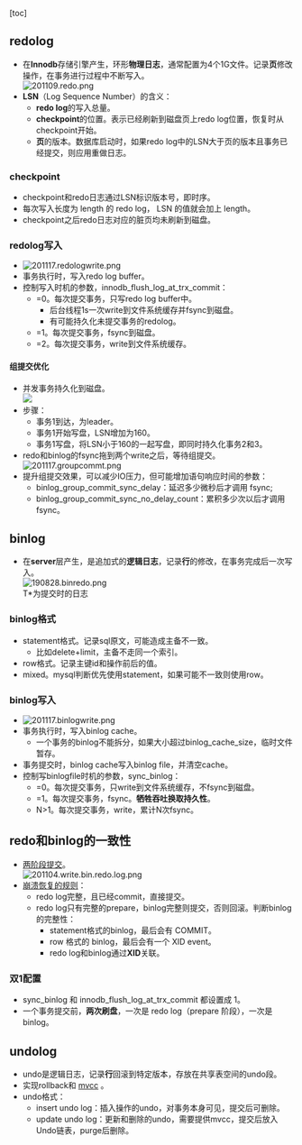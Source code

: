 [toc]
## redolog ##
- 在**Innodb**存储引擎产生，环形**物理日志**，通常配置为4个1G文件。记录**页**修改操作，在事务进行过程中不断写入。<br>![201109.redo.png](https://static001.geekbang.org/resource/image/a2/e5/a25bdbbfc2cfc5d5e20690547fe7f2e5.jpg)
- **LSN**（Log Sequence Number）的含义：
  - **redo log**的写入总量。
  - **checkpoint**的位置。表示已经刷新到磁盘页上redo log位置，恢复时从checkpoint开始。
  - **页**的版本。数据库启动时，如果redo log中的LSN大于页的版本且事务已经提交，则应用重做日志。

### checkpoint ###
- checkpoint和redo日志通过LSN标识版本号，即时序。
- 每次写入长度为 length 的 redo log， LSN 的值就会加上 length。
- checkpoint之后redo日志对应的脏页均未刷新到磁盘。

### redolog写入 ###
- ![201117.redologwrite.png](https://static001.geekbang.org/resource/image/9d/d4/9d057f61d3962407f413deebc80526d4.png)
- 事务执行时，写入redo log buffer。
- 控制写入时机的参数，innodb_flush_log_at_trx_commit：
  - =0。每次提交事务，只写redo log buffer中。
    - 后台线程1s一次write到文件系统缓存并fsync到磁盘。
    - 有可能持久化未提交事务的redolog。
  - =1。每次提交事务，fsync到磁盘。
  - =2。每次提交事务，write到文件系统缓存。

#### 组提交优化 ####
- 并发事务持久化到磁盘。<br>![](https://static001.geekbang.org/resource/image/93/cc/933fdc052c6339de2aa3bf3f65b188cc.png)
- 步骤：
  - 事务1到达，为leader。
  - 事务1开始写盘，LSN增加为160。
  - 事务1写盘，将LSN小于160的一起写盘，即同时持久化事务2和3。
- redo和binlog的fsync拖到两个write之后，等待组提交。<br>![201117.groupcommt.png](https://static001.geekbang.org/resource/image/5a/28/5ae7d074c34bc5bd55c82781de670c28.png)
- 提升组提交效果，可以减少IO压力，但可能增加语句响应时间的参数：
  - binlog_group_commit_sync_delay：延迟多少微秒后才调用 fsync;
  - binlog_group_commit_sync_no_delay_count：累积多少次以后才调用 fsync。 

## binlog ##
- 在**server**层产生，是追加式的**逻辑日志**，记录**行**的修改，在事务完成后一次写入。<br>![190828.binredo.png](https://img-blog.csdnimg.cn/20190828112002269.png)<br> T*为提交时的日志

### binlog格式 ###
- statement格式。记录sql原文，可能造成主备不一致。
  - 比如delete+limit，主备不走同一个索引。
- row格式。记录主键id和操作前后的值。
- mixed。mysql判断优先使用statement，如果可能不一致则使用row。

### binlog写入 ###
- ![201117.binlogwrite.png](https://static001.geekbang.org/resource/image/9e/3e/9ed86644d5f39efb0efec595abb92e3e.png)
- 事务执行时，写入binlog cache。
  - 一个事务的binlog不能拆分，如果大小超过binlog_cache_size，临时文件暂存。
- 事务提交时，binlog cache写入binlog file，并清空cache。
- 控制写binlogfile时机的参数，sync_binlog：
  - =0。每次提交事务，只write到文件系统缓存，不fsync到磁盘。
  - =1。每次提交事务，fsync。**牺牲吞吐换取持久性**。
  - N>1。每次提交事务，write，累计N次fsync。

## redo和binlog的一致性 ##
- [两阶段提交](https://time.geekbang.org/column/article/73161)。<br>![201104.write.bin.redo.log.png](https://static001.geekbang.org/resource/image/2e/be/2e5bff4910ec189fe1ee6e2ecc7b4bbe.png)
- [崩溃恢复的规则](https://time.geekbang.org/column/article/76161)：
  - redo log完整，且已经commit，直接提交。
  - redo log只有完整的prepare，binlog完整则提交，否则回滚。判断binlog的完整性：
    - statement格式的binlog，最后会有 COMMIT。
    - row 格式的 binlog，最后会有一个 XID event。
    - redo log和binlog通过**XID**关联。

### 双1配置 ###
- sync_binlog 和 innodb_flush_log_at_trx_commit 都设置成 1。
- 一个事务提交前，**两次刷盘**，一次是 redo log（prepare 阶段），一次是 binlog。

## undolog ##
- undo是逻辑日志，记录**行**回滚到特定版本，存放在共享表空间的undo段。
- 实现rollback和 [mvcc](https://blog.csdn.net/qq_40369829/article/details/91359489) 。
- undo格式：
  - insert undo log：插入操作的undo，对事务本身可见，提交后可删除。
  - update undo log：更新和删除的undo，需要提供mvcc，提交后放入Undo链表，purge后删除。
